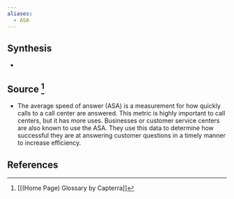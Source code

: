 ```yaml
---
aliases:
  - ASA
---
```

## Synthesis
- 
## Source [^1]
- The average speed of answer (ASA) is a measurement for how quickly calls to a call center are answered. This metric is highly important to call centers, but it has more uses. Businesses or customer service centers are also known to use the ASA. They use this data to determine how successful they are at answering customer questions in a timely manner to increase efficiency.
## References

[^1]: [[(Home Page) Glossary by Capterra]]